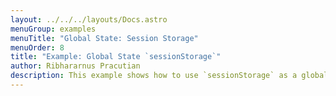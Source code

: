 ```yaml
---
layout: ../../../layouts/Docs.astro
menuGroup: examples
menuTitle: "Global State: Session Storage"
menuOrder: 8
title: "Example: Global State `sessionStorage`"
author: Ribhararnus Pracutian
description: This example shows how to use `sessionStorage` as a global state.
---
```


<sb-viewer id="web-platform-vkltby" height="100vh"></sb-viewer>
